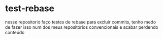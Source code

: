 # test-rebase
nesse repositorio faço testes de rebase para excluir commits, tenho medo de fazer isso num dos meus repositórios convencionais e acabar perdendo conteúdo
